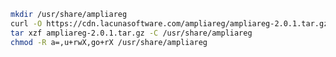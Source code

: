 ﻿```sh
mkdir /usr/share/ampliareg
curl -O https://cdn.lacunasoftware.com/ampliareg/ampliareg-2.0.1.tar.gz
tar xzf ampliareg-2.0.1.tar.gz -C /usr/share/ampliareg
chmod -R a=,u+rwX,go+rX /usr/share/ampliareg
```
